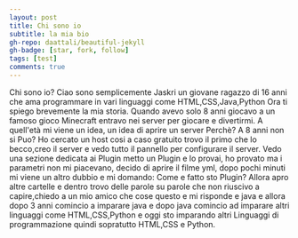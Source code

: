 ```yaml
---
layout: post
title: Chi sono io
subtitle: la mia bio
gh-repo: daattali/beautiful-jekyll
gh-badge: [star, fork, follow]
tags: [test]
comments: true
---
```


Chi sono io? Ciao sono semplicemente Jaskri un giovane ragazzo di 16 anni che ama programmare in vari linguaggi come HTML,CSS,Java,Python
Ora ti spiego brevemente la mia storia.
Quando avevo solo 8 anni giocavo a un famoso gioco Minecraft entravo nei server per giocare e divertirmi. A quell'età mi viene un idea, un idea di aprire un server 
Perchè? A 8 anni non si Puo? Ho cercato un host cosi a caso gratuito trovo il primo che lo becco,creo il server e vedo tutto il pannello per configurare il server.
Vedo una sezione dedicata ai Plugin metto un Plugin e lo provai, ho provato ma i parametri non mi piacevano, decido di aprire il filme yml, dopo pochi minuti mi viene un altro dubbio e mi domando: Come e fatto sto Plugin? Allora apro altre cartelle e dentro trovo delle parole su parole che non riuscivo a capire,chiedo a un mio amico che cose questo e mi risponde e java e allora dopo 3 anni comincio a imparare java e dopo java comincio ad imparare altri linguaggi come HTML,CSS,Python e oggi sto imparando altri Linguaggi di programmazione quindi sopratutto HTML,CSS e Python.

